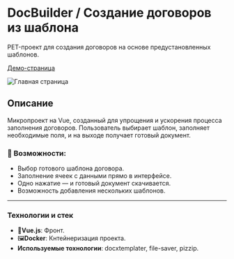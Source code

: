 # DocBuilder / Создание договоров из шаблона

PET-проект для создания договоров на основе предустановленных шаблонов.

[Демо-страница]()

![Главная страница](./public/DocBuilder.jpg)

## Описание

Микропроект на Vue, созданный для упрощения и ускорения процесса заполнения договоров.
Пользователь выбирает шаблон, заполняет необходимые поля, и на выходе получает готовый документ.

### 🚀 Возможности:

- Выбор готового шаблона договора.
- Заполнение ячеек с данными прямо в интерфейсе.
- Одно нажатие — и готовый документ скачивается.
- Возможность добавления нескольких шаблонов.

---

### Технологии и стек
- 🧠**Vue.js**: Фронт.
- 🖼**Docker**: Кнтейнеризация проекта.
- **Используемые тохнологии**: docxtemplater, file-saver, pizzip.



